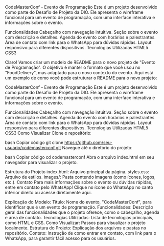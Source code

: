 CodeMasterConf - Evento de Programação
Este é um projeto desenvolvido como parte do Desafio de Projeto da DIO. Ele apresenta o wireframe funcional para um evento de programação, com uma interface interativa e informações sobre o evento.

Funcionalidades
Cabeçalho com navegação intuitiva.
Seção sobre o evento com descrição e detalhes.
Agenda do evento com horários e palestrantes.
Área de contato com link para o WhatsApp para dúvidas rápidas.
Layout responsivo para diferentes dispositivos.
Tecnologias Utilizadas
HTML5
CSS3


Claro! Vamos criar um modelo de README para o novo projeto de "Evento de Programação". O objetivo é manter o formato que você usou no "FoodDelivery", mas adaptado para o novo contexto do evento. Aqui está um exemplo de como você pode estruturar o README para o novo projeto:

CodeMasterConf - Evento de Programação
Este é um projeto desenvolvido como parte do Desafio de Projeto da DIO. Ele apresenta o wireframe funcional para um evento de programação, com uma interface interativa e informações sobre o evento.

Funcionalidades
Cabeçalho com navegação intuitiva.
Seção sobre o evento com descrição e detalhes.
Agenda do evento com horários e palestrantes.
Área de contato com link para o WhatsApp para dúvidas rápidas.
Layout responsivo para diferentes dispositivos.
Tecnologias Utilizadas
HTML5
CSS3
Como Visualizar
Clone o repositório:

bash
Copiar código
git clone https://github.com/seu-usuario/codemasterconf.git
Navegue até o diretório do projeto:

bash
Copiar código
cd codemasterconf
Abra o arquivo index.html em seu navegador para visualizar o projeto.

Estrutura do Projeto
index.html: Arquivo principal da página.
styles.css: Arquivo de estilos.
images/: Pasta contendo imagens (como ícones, logos, etc.).
Contato
Para mais informações sobre o evento ou dúvidas rápidas, entre em contato pelo WhatsApp!
Clique no ícone do WhatsApp no canto inferior direito ou acesse diretamente aqui.

Explicação do Modelo:
Título: Nome do evento, "CodeMasterConf", para identificar que é um evento de programação.
Funcionalidades: Descrição geral das funcionalidades que o projeto oferece, como o cabeçalho, agenda e área de contato.
Tecnologias Utilizadas: Lista de tecnologias principais, como HTML e CSS.
Como Visualizar: Passos para visualizar o projeto localmente.
Estrutura do Projeto: Explicação dos arquivos e pastas no repositório.
Contato: Instrução de como entrar em contato, com link para o WhatsApp, para garantir fácil acesso para os usuários.
